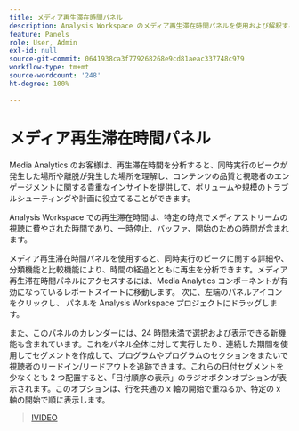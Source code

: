 ```yaml
---
title: メディア再生滞在時間パネル
description: Analysis Workspace のメディア再生滞在時間パネルを使用および解釈する方法。
feature: Panels
role: User, Admin
exl-id: null
source-git-commit: 0641938ca3f779268268e9cd81aeac337748c979
workflow-type: tm+mt
source-wordcount: '248'
ht-degree: 100%

---
```



# メディア再生滞在時間パネル

Media Analytics のお客様は、再生滞在時間を分析すると、同時実行のピークが発生した場所や離脱が発生した場所を理解し、コンテンツの品質と視聴者のエンゲージメントに関する貴重なインサイトを提供して、ボリュームや規模のトラブルシューティングや計画に役立てることができます。

Analysis Workspace での再生滞在時間は、特定の時点でメディアストリームの視聴に費やされた時間であり、一時停止、バッファ、開始のための時間が含まれます。

メディア再生滞在時間パネルを使用すると、同時実行のピークに関する詳細や、分類機能と比較機能により、時間の経過とともに再生を分析できます。メディア再生滞在時間パネルにアクセスするには、Media Analytics コンポーネントが有効になっているレポートスイートに移動します。 次に、左端のパネルアイコンをクリックし、 パネルを Analysis Workspace プロジェクトにドラッグします。

また、このパネルのカレンダーには、24 時間未満で選択および表示できる新機能も含まれています。これをパネル全体に対して実行したり、連続した期間を使用してセグメントを作成して、プログラムやプログラムのセクションをまたいで視聴者のリードイン/リードアウトを追跡できます。これらの日付セグメントを少なくとも 2 つ配置すると、「日付順序の表示」のラジオボタンオプションが表示されます。このオプションは、行を共通の x 軸の開始で重ねるか、特定の x 軸の開始で順に表示します。

>[!VIDEO](https://video.tv.adobe.com/v/338699)
